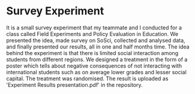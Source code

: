 # Survey Experiment
It is a small survey experiment that my teammate and I conducted for a class called Field Experiments and Policy Evaluation in Education.
We presented the idea, made survey on SoSci, collected and analysed data, and finally presented our results, all in one and half months time. 
The idea behind the experiment is that there is limited social interaction among students from different regions. 
We designed a treatment in the form of a poster which tells about negative consequences of not interacting with international students such as on average lower grades and lesser social capital.
The treatment was randomised. 
The result is uploaded as 'Experiment Results presentation.pdf' in the repository.
